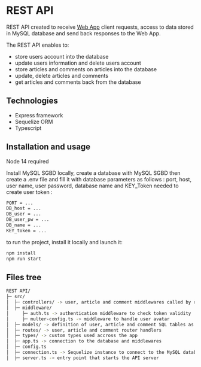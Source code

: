 # REST API

REST API created to receive [Web App](https://github.com/drclr/WebApp) client requests, access to data stored in MySQL database and send back responses to the Web App.

The REST API enables to:
- store users account into the database
- update users information  and delete users account
- store articles and comments on articles into the database
- update, delete articles and comments
- get articles and comments back from the database 

## Technologies

-  Express framework
- Sequelize ORM 
- Typescript

## Installation and usage

 
Node 14 required

Install MySQL SGBD locally, create a database with MySQL SGBD then create a .env file and fill it with database parameters as follows : port, host, user name, user password, database name and KEY_Token needed to create user token :

```bash
PORT = ...
DB_host = ... 
DB_user = ...
DB_user_pw = ...
DB_name = ... 
KEY_token = ...
```


to run the project, install it locally and launch it:
```bash
npm install
npm run start
```
## Files tree
```bash
REST API/
├─ src/
│  ├─ controllers/ -> user, article and comment middlewares called by router handlers
│  ├─ middleware/
│     ├─ auth.ts -> authentication middleware to check token validity
│     ├─ multer-config.ts -> middleware to handle user avatar
│  ├─ models/ -> definition of user, article and comment SQL tables as Sequelize models
│  ├─ routes/ -> user, article and comment router handlers
│  ├─ types/ -> custom types used accross the app
│  ├─ app.ts -> connection to the database and middlewares
│  ├─ config.ts
│  ├─ connection.ts -> Sequelize instance to connect to the MySQL database
│  ├─ server.ts -> entry point that starts the API server

```

